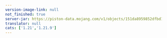 ```yaml
---
version-image-link: null
not_finished: true
server-jar: https://piston-data.mojang.com/v1/objects/151da8959852dfbd1b20efbad31645b95cc8ba31/server.jar
translator: null
cats: ['1.21','1.21.9']
---
```

